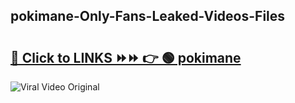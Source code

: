 
 ## pokimane-Only-Fans-Leaked-Videos-Files

# <h2><a href="https://mediaupload.pro?pokimane">🔗 Click to LINKS ⏩⏩ 👉 🟢 pokimane </a></h2>

<a href="https://mediaupload.pro?pokimane" rel="nofollow" data-target="animated-image.originalLink"><img src="https://i.ibb.co.com/xMMVF88/686577567.gif" alt="Viral Video Original" style="max-width: 100%; display: inline-block;" data-target="animated-image.originalImage"></a>